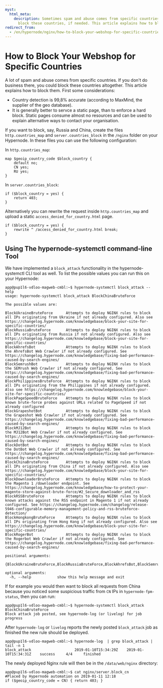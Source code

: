 ```yaml
---
myst:
  html_meta:
    description: Sometimes spam and abuse comes from specific countries. You could
      block these countries, if needed. This article explains how to block them specifically.
redirect_from:
  - /en/hypernode/nginx/how-to-block-your-webshop-for-specific-countries/
---
```


<!-- source: https://support.hypernode.com/en/hypernode/nginx/how-to-block-your-webshop-for-specific-countries/ -->

# How to Block Your Webshop for Specific Countries

A lot of spam and abuse comes from specific countries. If you don't do business there, you could block these countries altogether. This article explains how to block them. First some considerations:

- Country detection is 99,8% accurate (according to MaxMind, the supplier of the geo database).
- It is generally better to servce a static page, than to enforce a hard block. Static pages consume almost no resources and can be used to explain alternative ways to contact your organisation.

If you want to block, say, Russia and China, create the files `http.countries_map` and `server.countries_block` in the `/nginx` folder on your Hypernode. In these files you can use the following configuration:

In `http.countries_map`:

```nginx
map $geoip_country_code $block_country {
    default no;
    CN yes;
    RU yes;
}
```

In `server.countries_block`:

```nginx
if ($block_country = yes) {
    return 403;
}
```

Alternatively you can rewrite the request inside `http.countries_map` and upload a static `access_denied_for_country.html` page.

```nginx
if ($block_country = yes) {
    rewrite ^ /access_denied_for_country.html break;
}
```

## Using The hypernode-systemctl command-line Tool

We have implemented a `block_attack` functionality in the hypernode-systemctl CLI tool as well. To list the possible values you can run this on your Hypernode:

```nginx
app@pup1l6-vdloo-magweb-cmbl:~$ hypernode-systemctl block_attack --help
usage: hypernode-systemctl block_attack BlockChinaBruteForce

The possible values are:

BlockUkraineBruteForce      Attempts to deploy NGINX rules to block all IPs originating from Ukraine if not already configured. Also see https://changelog.hypernode.com/knowledgebase/block-your-site-for-specific-countries/
BlockRussiaBruteForce       Attempts to deploy NGINX rules to block all IPs originating from Russia if not already configured. Also see https://changelog.hypernode.com/knowledgebase/block-your-site-for-specific-countries/
BlockAhrefsBot              Attempts to deploy NGINX rules to block the AhrefsBot Web Crawler if not already configured. See https://changelog.hypernode.com/knowledgebase/fixing-bad-performance-caused-by-search-engines/
BlockSemrushBot             Attempts to deploy NGINX rules to block the SEMrush Web Crawler if not already configured. See https://changelog.hypernode.com/knowledgebase/fixing-bad-performance-caused-by-search-engines/
BlockPhilippinesBruteForce  Attempts to deploy NGINX rules to block all IPs originating from the Philippines if not already configured. Also see https://changelog.hypernode.com/knowledgebase/block-your-site-for-specific-countries/
BlockPageSpeedBruteForce    Attempts to deploy NGINX rules to block known brute-force probes against URLs related to PageSpeed if not already configured
BlockGrapeshotBot           Attempts to deploy NGINX rules to block the Grapeshot Web Crawler if not already configured. See https://changelog.hypernode.com/knowledgebase/fixing-bad-performance-caused-by-search-engines/
BlockMJ12Bot                Attempts to deploy NGINX rules to block the MJ12Bot Web Crawler if not already configured. See https://changelog.hypernode.com/knowledgebase/fixing-bad-performance-caused-by-search-engines/
BlockDotBot                 Attempts to deploy NGINX rules to block the DotBot Web Crawler if not already configured. See https://changelog.hypernode.com/knowledgebase/fixing-bad-performance-caused-by-search-engines/
BlockChinaBruteForce        Attempts to deploy NGINX rules to block all IPs originating from China if not already configured. Also see https://changelog.hypernode.com/knowledgebase/block-your-site-for-specific-countries/
BlockDownloaderBruteForce   Attempts to deploy NGINX rules to block the Magento 1 /downloader endpoint. See https://changelog.hypernode.com/knowledgebase/how-to-protect-your-magento-store-against-brute-force/#2_Secure_downloader_and_rss
BlockRSSBruteForce          Attempts to deploy NGINX rules to block known attacks against the RSS endpoint in Magento 1 if not already configured. See https://changelog.hypernode.com/changelog/release-5946-configurable-memory-management-policy-and-rss-bruteforce-detection/
BlockHongkongBruteForce     Attempts to deploy NGINX rules to block all IPs originating from Hong Kong if not already configured. Also see https://changelog.hypernode.com/knowledgebase/block-your-site-for-specific-countries/
BlockRogerBot               Attempts to deploy NGINX rules to block the Rogerbot Web Crawler if not already configured. See https://changelog.hypernode.com/knowledgebase/fixing-bad-performance-caused-by-search-engines/

positional arguments:
  {BlockUkraineBruteForce,BlockRussiaBruteForce,BlockAhrefsBot,BlockSemrushBot,BlockPhilippinesBruteForce,BlockPageSpeedBruteForce,BlockGrapeshotBot,BlockMJ12Bot,BlockDotBot,BlockChinaBruteForce,BlockDownloaderBruteForce,BlockRSSBruteForce,BlockHongkongBruteForce,BlockRogerBot}

optional arguments:
  -h, --help            show this help message and exit
```

If for example you would then want to block all requests from China because you noticed some suspicious traffic from `CN` IPs in `hypernode-fpm-status`, then you can run:

```nginx
app@pup1l6-vdloo-magweb-cmbl:~$ hypernode-systemctl block_attack BlockChinaBruteForce
Block attack job posted, see hypernode-log (or livelog) for job progress
```

After `hypernode-log` or `livelog` reports the newly posted `block_attack` job as finished the new rule should be deployed.

```nginx
app@pup1l6-vdloo-magweb-cmbl:~$ hypernode-log  | grep block_attack | tail -n 1
block_attack                    2019-01-10T15:34:29Z    2019-01-10T15:34:31Z    success     4/4     finished
```

The newly deployed Nginx rule will then be in the `/data/web/nginx` directory:

```nginx
app@pup1l6-vdloo-magweb-cmbl:~$ cat nginx/server.block_cn
#Placed by Hypernode automation on 2019-01-11 12:18
if ($geoip_country_code = CN) { return 403; }
```
